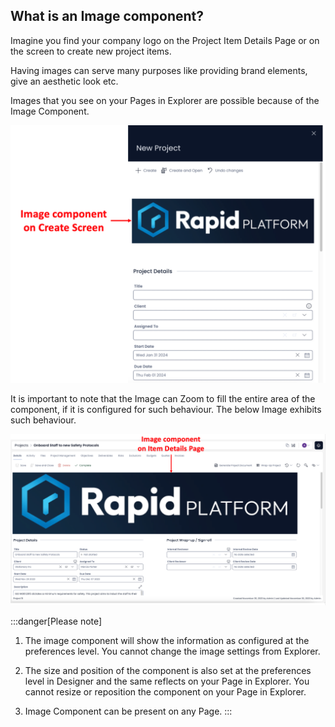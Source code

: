## **What is an Image component?**

Imagine you find your company logo on the Project Item Details Page or on the screen to create new project items.

Having images can serve many purposes like providing brand elements, give an aesthetic look etc.

Images that you see on your Pages in Explorer are possible because of the Image Component.

![Image showing Image Component on Create Screen](<Image Component 1.png>)

It is important to note that the Image can Zoom to fill the entire area of the component, if it is configured for such behaviour. The below Image exhibits such behaviour.

![Image showing Image component on Item Details Page](<Image Component 2.png>)

:::danger[Please note]
1. The image component will show the information as configured at the preferences level. You cannot change the image settings from Explorer.

2. The size and position of the component is also set at the preferences level in Designer and the same reflects on your Page in Explorer. You cannot resize or reposition the component on your Page in Explorer.

3. Image Component can be present on any Page.
:::

